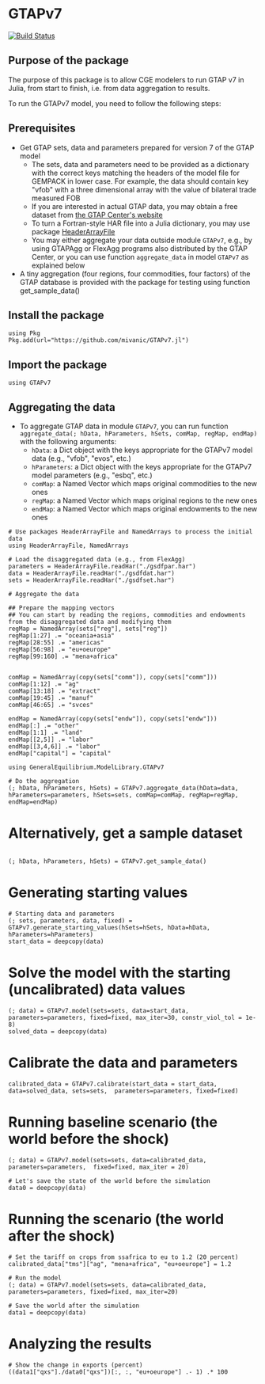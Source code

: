 # GTAPv7

[![Build Status](https://github.com/mivanic/GTAPv7.jl/actions/workflows/CI.yml/badge.svg?branch=master)](https://github.com/mivanic/GTAPv7.jl/actions/workflows/CI.yml?query=branch%3Amaster)

## Purpose of the package

The purpose of this package is to allow CGE modelers to run GTAP v7 in Julia, from start to finish, i.e. from data aggregation to results.

To run the GTAPv7 model, you need to follow the following steps:

## Prerequisites

- Get GTAP sets, data and parameters prepared for version 7 of the GTAP model
    - The sets, data and parameters need to be provided as a dictionary with the correct keys matching the headers of the model file for GEMPACK in lower case. For example, the data should contain key "vfob" with a three dimensional array with the value of bilateral trade measured FOB
    - If you are interested in actual GTAP data, you may obtain a free dataset from [the GTAP Center's website](https://www.gtap.agecon.purdue.edu/)
    - To turn a Fortran-style HAR file into a Julia dictionary, you may use package [HeaderArrayFile](https://github.com/mivanic/HeaderArrayFile.jl)
    - You may either aggregate your data outside module `GTAPv7`, e.g., by using GTAPAgg or FlexAgg programs also distributed by the GTAP Center, or you can use function `aggregate_data` in model `GTAPv7` as explained below
- A tiny aggregation (four regions, four commodities, four factors) of the GTAP database is provided with the package for testing using function get_sample_data()

## Install the package

```
using Pkg
Pkg.add(url="https://github.com/mivanic/GTAPv7.jl")
```

## Import the package

```
using GTAPv7
```

## Aggregating the data

- To aggregate GTAP data in module `GTAPv7`, you can run function `aggregate_data(; hData, hParameters, hSets, comMap, regMap, endMap)` with the following arguments:
    - `hData`: a Dict object with the keys appropriate for the GTAPv7 model data (e.g., "vfob", "evos", etc.)
    - `hParameters`: a Dict object with the keys appropriate for the GTAPv7 model parameters (e.g., "esbq", etc.)
    - `comMap`: a Named Vector which maps original commodities to the new ones 
    - `regMap`: a Named Vector which maps original regions to the new ones
    - `endMap`: a Named Vector which maps original endowments to the new ones
        

```
# Use packages HeaderArrayFile and NamedArrays to process the initial data
using HeaderArrayFile, NamedArrays

# Load the disaggregated data (e.g., from FlexAgg)
parameters = HeaderArrayFile.readHar("./gsdfpar.har")
data = HeaderArrayFile.readHar("./gsdfdat.har")
sets = HeaderArrayFile.readHar("./gsdfset.har")

# Aggregate the data

## Prepare the mapping vectors
## You can start by reading the regions, commodities and endowments from the disaggregated data and modifying them
regMap = NamedArray(sets["reg"], sets["reg"])
regMap[1:27] .= "oceania+asia"
regMap[28:55] .= "americas"
regMap[56:98] .= "eu+oeurope"
regMap[99:160] .= "mena+africa"


comMap = NamedArray(copy(sets["comm"]), copy(sets["comm"]))
comMap[1:12] .= "ag"
comMap[13:18] .= "extract"
comMap[19:45] .= "manuf"
comMap[46:65] .= "svces"

endMap = NamedArray(copy(sets["endw"]), copy(sets["endw"]))
endMap[:] .= "other"
endMap[1:1] .= "land"
endMap[[2,5]] .= "labor"
endMap[[3,4,6]] .= "labor"
endMap["capital"] = "capital"

using GeneralEquilibrium.ModelLibrary.GTAPv7

# Do the aggregation
(; hData, hParameters, hSets) = GTAPv7.aggregate_data(hData=data, hParameters=parameters, hSets=sets, comMap=comMap, regMap=regMap, endMap=endMap)

```

# Alternatively, get a sample dataset

```

(; hData, hParameters, hSets) = GTAPv7.get_sample_data()

```

# Generating starting values

```
# Starting data and parameters
(; sets, parameters, data, fixed) = GTAPv7.generate_starting_values(hSets=hSets, hData=hData, hParameters=hParameters)
start_data = deepcopy(data)
```

# Solve the model with the starting (uncalibrated) data  values

```
(; data) = GTAPv7.model(sets=sets, data=start_data, parameters=parameters, fixed=fixed, max_iter=30, constr_viol_tol = 1e-8)
solved_data = deepcopy(data)
```


# Calibrate the data and parameters

```
calibrated_data = GTAPv7.calibrate(start_data = start_data, data=solved_data, sets=sets,  parameters=parameters, fixed=fixed)
```


# Running baseline scenario (the world before the shock)

```
(; data) = GTAPv7.model(sets=sets, data=calibrated_data, parameters=parameters,  fixed=fixed, max_iter = 20)

# Let's save the state of the world before the simulation
data0 = deepcopy(data)
```

# Running the scenario (the world after the shock)

```
# Set the tariff on crops from ssafrica to eu to 1.2 (20 percent)
calibrated_data["tms"]["ag", "mena+africa", "eu+oeurope"] = 1.2

# Run the model
(; data) = GTAPv7.model(sets=sets, data=calibrated_data, parameters=parameters, fixed=fixed, max_iter=20)

# Save the world after the simulation
data1 = deepcopy(data)
```

# Analyzing the results

```
# Show the change in exports (percent)
((data1["qxs"]./data0["qxs"])[:, :, "eu+oeurope"] .- 1) .* 100

```




